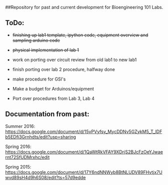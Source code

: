 ##Repository for past and current development for Bioengineering 101 Labs.


## ToDo:
- ~~finishing up lab1 template, ipython code, equipment overview and sampling arduino code~~
- ~~physical implementation of lab 1~~ 
- work on porting over circuit review from old lab1 to new lab1
- finish porting over lab 2 procedure, halfway done
- make procedure for GSI's

- Make a budget for Arduinos/equipment
- Port over procedures from Lab 3, Lab 4


## Documentation from past:

Summer 2016: https://docs.google.com/document/d/15vPVyfsy_MycDDNv5GZykM5_T_lDFb5EDfi3Grnhdts/edit?usp=sharing

Spring 2016: https://docs.google.com/document/d/1QaWtRkVFAY9XDrjS2BJcFzOeYJwaernt72SfUDMrxhc/edit

Spring 2015: https://docs.google.com/document/d/17Y6ndNNWyb8BtNLUDV89FHvtjx7Uwvd89sH4d9h6S08/edit?ts=57d9edde

